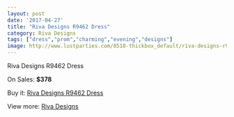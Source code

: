 ```yaml
---
layout: post
date: '2017-04-27'
title: "Riva Designs R9462 Dress"
category: Riva Designs
tags: ["dress","prom","charming","evening","designs"]
image: http://www.lustparties.com/8518-thickbox_default/riva-designs-r9462-dress.jpg
---
```

Riva Designs R9462 Dress

On Sales: **$378**
<a href="https://www.lustparties.com/en/riva-designs/2900-riva-designs-r9462-dress.html"><amp-img layout="responsive" width="600" height="600" src="//www.lustparties.com/8518-thickbox_default/riva-designs-r9462-dress.jpg" alt="Riva Designs R9462 Dress 0" /></a>
<a href="https://www.lustparties.com/en/riva-designs/2900-riva-designs-r9462-dress.html"><amp-img layout="responsive" width="600" height="600" src="//www.lustparties.com/8519-thickbox_default/riva-designs-r9462-dress.jpg" alt="Riva Designs R9462 Dress 1" /></a>

Buy it: [Riva Designs R9462 Dress](https://www.lustparties.com/en/riva-designs/2900-riva-designs-r9462-dress.html "Riva Designs R9462 Dress")

View more: [Riva Designs](https://www.lustparties.com/en/6-riva-designs "Riva Designs")